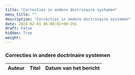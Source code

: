 ```yaml
---
title: "Correcties in andere doctrinaire systemen"
menu_title: ""
description: "Correcties in andere doctrinaire systemen"
date: 2024-02-01 06:00:01+00:291
draft: False
hidden: True
weight:
---
```

### Correcties in andere doctrinaire systemen

**Auteur** | **Titel** | **Datum van het bericht**
---|---|---
